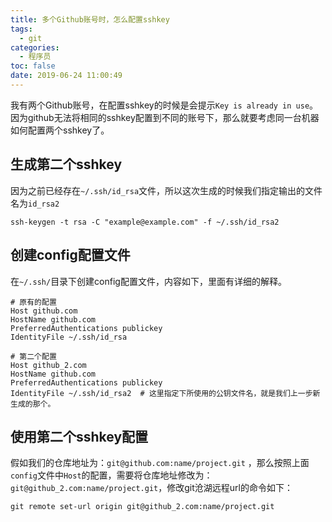 ```yaml
---
title: 多个Github账号时，怎么配置sshkey
tags:
  - git
categories:
  - 程序员
toc: false
date: 2019-06-24 11:00:49
---
```


我有两个Github账号，在配置sshkey的时候是会提示`Key is already in use`。因为github无法将相同的sshkey配置到不同的账号下，那么就要考虑同一台机器如何配置两个sshkey了。

## 生成第二个sshkey
因为之前已经存在`~/.ssh/id_rsa`文件，所以这次生成的时候我们指定输出的文件名为`id_rsa2`
```shell
ssh-keygen -t rsa -C "example@example.com" -f ~/.ssh/id_rsa2
```

## 创建config配置文件

在`~/.ssh/`目录下创建config配置文件，内容如下，里面有详细的解释。

```
# 原有的配置
Host github.com
HostName github.com
PreferredAuthentications publickey
IdentityFile ~/.ssh/id_rsa

# 第二个配置
Host github_2.com
HostName github.com
PreferredAuthentications publickey
IdentityFile ~/.ssh/id_rsa2  # 这里指定下所使用的公钥文件名，就是我们上一步新生成的那个。
```

## 使用第二个sshkey配置

假如我们的仓库地址为：` git@github.com:name/project.git ` ，那么按照上面`config`文件中`Host`的配置，需要将仓库地址修改为：`git@github_2.com:name/project.git`，修改git沧湖远程url的命令如下：
```shell
git remote set-url origin git@github_2.com:name/project.git
```